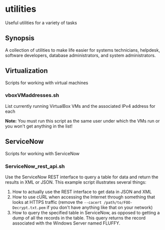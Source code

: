 # utilities
Useful utilities for a variety of tasks

## Synopsis
A collection of utilities to make life easier for systems technicians, helpdesk, software developers, database administrators, and system administrators.

## Virtualization
Scripts for working with virtual machines

### vboxVMaddresses.sh
List currently running VirtualBox VMs and the associated IPv4 address for each

**Note:** You must run this script as the same user under which the VMs run or you won't get anything in the list!

## ServiceNow
Scripts for working with ServiceNow

### ServiceNow_rest_api.sh
Use the ServiceNow REST interface to query a table for data and return the results in XML or JSON.  This example script illustrates several things:
1. How to actually use the REST interface to get data in JSON and XML
2. How to use cURL when accessing the Internet through something that looks at HTTPS traffic (remove the `--cacert /path/to/FOO-Decrypt.txt.pem` if you don't have anything like that on your network)
3. How to query the specified table in ServiceNow, as opposed to getting a dump of all the records in the table.  This query returns the record associated with the Windows Server named FLUFFY.
